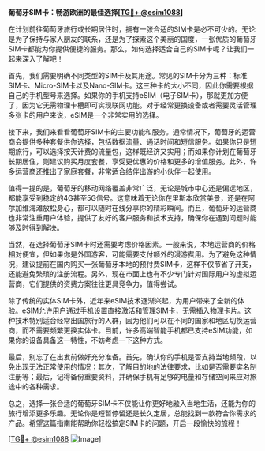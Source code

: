 **葡萄牙SIM卡：畅游欧洲的最佳选择[[TG💪+ @esim1088](https://t.me/s/esim1088)]**

在计划前往葡萄牙旅行或长期居住时，拥有一张合适的SIM卡是必不可少的。无论是为了保持与家人朋友的联系，还是为了探索这个美丽的国度，一张优质的葡萄牙SIM卡都能为你提供便捷的服务。那么，如何选择适合自己的SIM卡呢？让我们一起来深入了解吧！

首先，我们需要明确不同类型的SIM卡及其用途。常见的SIM卡分为三种：标准SIM卡、Micro-SIM卡以及Nano-SIM卡。这三种卡的大小不同，因此你需要根据自己的手机型号来选择。如果你的手机支持eSIM（电子SIM卡），那就更加方便了，因为它无需物理卡槽即可实现联网功能。对于经常更换设备或者需要灵活管理多张卡的用户来说，eSIM是一个非常实用的选择。

接下来，我们来看看葡萄牙SIM卡的主要功能和服务。通常情况下，葡萄牙的运营商会提供多种套餐供你选择，包括数据流量、通话时间和短信服务。如果你只是短期旅行，可以选择按天计费的流量包，这样既经济又实用；而如果你计划在葡萄牙长期居住，则建议购买月度套餐，享受更优惠的价格和更多的增值服务。此外，许多运营商还推出了家庭套餐，非常适合结伴出游的小伙伴一起使用。

值得一提的是，葡萄牙的移动网络覆盖非常广泛，无论是城市中心还是偏远地区，都能享受到稳定的4G甚至5G信号。这意味着无论你在里斯本欣赏美景，还是在阿尔加维海滩放松身心，都可以随时在线分享你的精彩瞬间。而且，葡萄牙的运营商也非常注重用户体验，提供了友好的客户服务和技术支持，确保你在遇到问题时能够及时得到解决。

当然，在选择葡萄牙SIM卡时还需要考虑价格因素。一般来说，本地运营商的价格相对便宜，但如果你是外国游客，可能需要支付额外的漫游费用。为了避免这种情况，建议提前在国内购买一张葡萄牙本地的预付费SIM卡，这样不仅节省了开支，还能避免繁琐的注册流程。另外，现在市面上也有不少专门针对国际用户的虚拟运营商，它们提供的资费方案往往更具竞争力，值得尝试。

除了传统的实体SIM卡外，近年来eSIM技术逐渐兴起，为用户带来了全新的体验。eSIM允许用户通过手机设置直接激活和管理SIM卡，无需插入物理卡片。这种技术特别适合经常出国旅行的人群，因为他们可以在不同的国家和地区切换运营商，而不需要频繁更换实体卡。目前，许多高端智能手机都已支持eSIM功能，如果你的设备具备这一特性，不妨考虑一下这种方式。

最后，别忘了在出发前做好充分准备。首先，确认你的手机是否支持当地频段，以免出现无法正常使用的情况；其次，了解目的地的法律要求，比如是否需要实名制注册等；最后，记得备份重要资料，并确保手机有足够的电量和存储空间来应对旅途中的各种需求。

总之，选择一张合适的葡萄牙SIM卡不仅能让你更好地融入当地生活，还能为你的旅行增添更多乐趣。无论你是短暂停留还是长久定居，总能找到一款符合你需求的产品。希望这篇指南能帮助你轻松搞定SIM卡的问题，开启一段愉快的旅程！

[[TG💪+ @esim1088](https://t.me/s/esim1088) ![Image](https://i.postimg.cc/4NQfJmqS/Snipaste-2025-05-13-00-14-12.png)]